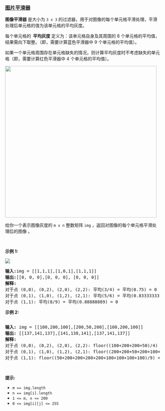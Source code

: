 ### [图片平滑器](https://leetcode-cn.com/problems/image-smoother)

<p><strong>图像平滑器</strong> 是大小为&nbsp;<code>3 x 3</code> 的过滤器，用于对图像的每个单元格平滑处理，平滑处理后单元格的值为该单元格的平均灰度。</p>

<p>每个单元格的<strong>&nbsp; 平均灰度</strong> 定义为：该单元格自身及其周围的 8 个单元格的平均值，结果需向下取整。（即，需要计算蓝色平滑器中 9 个单元格的平均值）。</p>

<p>如果一个单元格周围存在单元格缺失的情况，则计算平均灰度时不考虑缺失的单元格（即，需要计算红色平滑器中 4 个单元格的平均值）。</p>

<p><img src="https://assets.leetcode.com/uploads/2021/05/03/smoother-grid.jpg" style="height: 493px; width: 493px;" /></p>

<p>给你一个表示图像灰度的 <code>m x n</code> 整数矩阵 <code>img</code> ，返回对图像的每个单元格平滑处理后的图像&nbsp;。</p>

<p>&nbsp;</p>

<p><strong>示例 1:</strong></p>

<p><img src="https://assets.leetcode.com/uploads/2021/05/03/smooth-grid.jpg" /></p>

<pre>
<strong>输入:</strong>img = [[1,1,1],[1,0,1],[1,1,1]]
<strong>输出:</strong>[[0, 0, 0],[0, 0, 0], [0, 0, 0]]
<strong>解释:</strong>
对于点 (0,0), (0,2), (2,0), (2,2): 平均(3/4) = 平均(0.75) = 0
对于点 (0,1), (1,0), (1,2), (2,1): 平均(5/6) = 平均(0.83333333) = 0
对于点 (1,1): 平均(8/9) = 平均(0.88888889) = 0
</pre>

<p><strong>示例 2:</strong></p>
<img alt="" src="https://assets.leetcode.com/uploads/2021/05/03/smooth2-grid.jpg" />
<pre>
<strong>输入:</strong> img = [[100,200,100],[200,50,200],[100,200,100]]
<strong>输出:</strong> [[137,141,137],[141,138,141],[137,141,137]]
<strong>解释:</strong>
对于点 (0,0), (0,2), (2,0), (2,2): floor((100+200+200+50)/4) = floor(137.5) = 137
对于点 (0,1), (1,0), (1,2), (2,1): floor((200+200+50+200+100+100)/6) = floor(141.666667) = 141
对于点 (1,1): floor((50+200+200+200+200+100+100+100+100)/9) = floor(138.888889) = 138
</pre>

<p>&nbsp;</p>

<p><strong>提示:</strong></p>

<ul>
	<li><code>m == img.length</code></li>
	<li><code>n == img[i].length</code></li>
	<li><code>1 &lt;= m, n &lt;= 200</code></li>
	<li><code>0 &lt;= img[i][j] &lt;= 255</code></li>
</ul>
